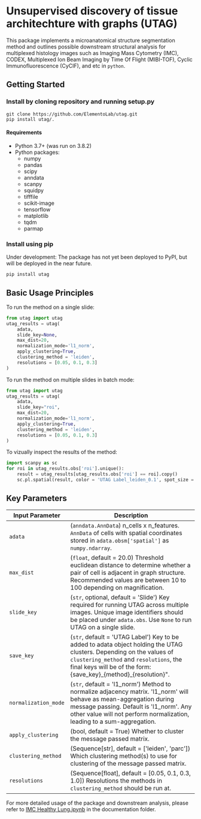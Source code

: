 # Unsupervised discovery of tissue architechture with graphs (UTAG)
<!-- 
[![Zenodo badge](https://zenodo.org/badge/doi/___doi1___.svg)](https://doi.org/___doi1___)
[![Biorxiv badge](https://zenodo.org/badge/doi/__doi1___.svg)](https://doi.org/__doi1___) ⬅️ read the preprint here
 -->
 
This package implements a microanatomical structure segmentation method and outlines possible downstream structural analysis for multiplexed histology images such as Imaging Mass Cytometry (IMC), CODEX, Multiplexed Ion Beam Imaging by Time Of Flight (MIBI-TOF), Cyclic Immunofluorescence (CyCIF), and etc in ```python```. 

## Getting Started

### Install by cloning repository and running setup.py
```
git clone https://github.com/ElementoLab/utag.git
pip install utag/.
```
[comment]: <> (Need to check whether this works)

#### Requirements

- Python 3.7+ (was run on 3.8.2)
- Python packages:
  - numpy
  - pandas
  - scipy
  - anndata
  - scanpy
  - squidpy
  - tifffile
  - scikit-image
  - tensorflow
  - matplotlib
  - tqdm
  - parmap

### Install using pip
Under development: The package has not yet been deployed to PyPI, but will be deployed in the near future.
```
pip install utag
```
[comment]: <> (Needs to be uploaded to pypi)

## Basic Usage Principles

To run the method on a single slide:
```python
from utag import utag
utag_results = utag(
    adata,
    slide_key=None,
    max_dist=20,
    normalization_mode='l1_norm',
    apply_clustering=True,
    clustering_method = 'leiden', 
    resolutions = [0.05, 0.1, 0.3]
)
```

To run the method on multiple slides in batch mode:
```python
from utag import utag
utag_results = utag(
    adata,
    slide_key="roi",
    max_dist=20,
    normalization_mode='l1_norm',
    apply_clustering=True,
    clustering_method = 'leiden', 
    resolutions = [0.05, 0.1, 0.3]
)
```

To vizually inspect the results of the method:
```python
import scanpy as sc
for roi in utag_results.obs['roi'].unique():
    result = utag_results[utag_results.obs['roi'] == roi].copy()
    sc.pl.spatial(result, color = 'UTAG Label_leiden_0.1', spot_size = 10)
```


## Key Parameters
| Input Parameter | Description |
| ---------- |----------|
| `adata` | (`anndata.AnnData`) n_cells x n_features. `AnnData` of cells with spatial coordinates stored in `adata.obsm['spatial']` as `numpy.ndarray`. |
| `max_dist` | (`float`, default = 20.0) Threshold euclidean distance to determine whether a pair of cell is adjacent in graph structure. Recommended values are between 10 to 100 depending on magnification. |
| `slide_key` | (`str`, optional, default = 'Slide') Key required for running UTAG across multiple images. Unique image identifiers should be placed under `adata.obs`. Use `None` to run UTAG on a single slide. |
| `save_key` | (`str`, default = 'UTAG Label') Key to be added to adata object holding the UTAG clusters. Depending on the values of `clustering_method` and `resolutions`, the final keys will be of the form: {save_key}\_{method}\_{resolution}". |
| `normalization_mode` |  (`str`, default = 'l1_norm') Method to normalize adjacency matrix. 'l1_norm' will behave as mean-aggregation during message passing. Default is 'l1_norm'. Any other value will not perform normalization, leading to a sum-aggregation. |
| `apply_clustering` |  (bool, default = True) Whether to cluster the message passed matrix. |
| `clustering_method` |  (Sequence[str], default = ['leiden', 'parc']) Which clustering method(s) to use for clustering of the message passed matrix. |
| `resolutions` |  (Sequence[float], default = [0.05, 0.1, 0.3, 1.0]) Resolutions the methods in `clustering_method` should be run at. |



For more detailed usage of the package and downstream analysis, please refer to [IMC Healthy Lung.ipynb](https://github.com/ElementoLab/utag/blob/main/documentation/IMC%20Healthy%20Lung.ipynb) in the documentation folder.
